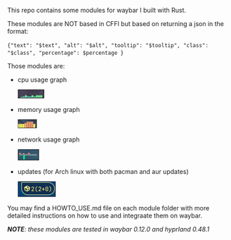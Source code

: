 This repo contains some modules for waybar I built with Rust.

These modules are NOT based in CFFI but based on returning a json in the format:

`{"text": "$text", "alt": "$alt", "tooltip": "$tooltip", "class": "$class", "percentage": $percentage }`

Those modules are:

* cpu usage graph

  ![1744548771610](images/README/1744548771610.png)
* memory usage graph

  ![1744551508486](images/README/1744551508486.png)
* network usage graph

  ![1744548996563](images/README/1744548996563.png)
* updates (for Arch linux with both pacman and aur updates)

  ![1744548548826](images/README/1744548548826.png)

You may find a HOWTO_USE.md file on each module folder with more detailed instructions on how to use and integraate them on waybar.

***NOTE**: these modules are tested in waybar 0.12.0 and hyprland 0.48.1*
